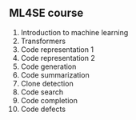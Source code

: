 ## ML4SE course

01. Introduction to machine learning
02. Transformers
03. Code representation 1
04. Code representation 2
05. Code generation
06. Code summarization
07. Clone detection
08. Code search
09. Code completion
10. Code defects
